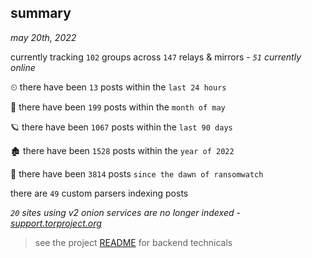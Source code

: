 
## summary
_may 20th, 2022_

currently tracking `102` groups across `147` relays & mirrors - _`51` currently online_

⏲ there have been `13` posts within the `last 24 hours`

🦈 there have been `199` posts within the `month of may`

🪐 there have been `1067` posts within the `last 90 days`

🏚 there have been `1528` posts within the `year of 2022`

🦕 there have been `3814` posts `since the dawn of ransomwatch`

there are `49` custom parsers indexing posts

_`20` sites using v2 onion services are no longer indexed - [support.torproject.org](https://support.torproject.org/onionservices/v2-deprecation/)_

> see the project [README](https://github.com/joshhighet/ransomwatch#ransomwatch--) for backend technicals
